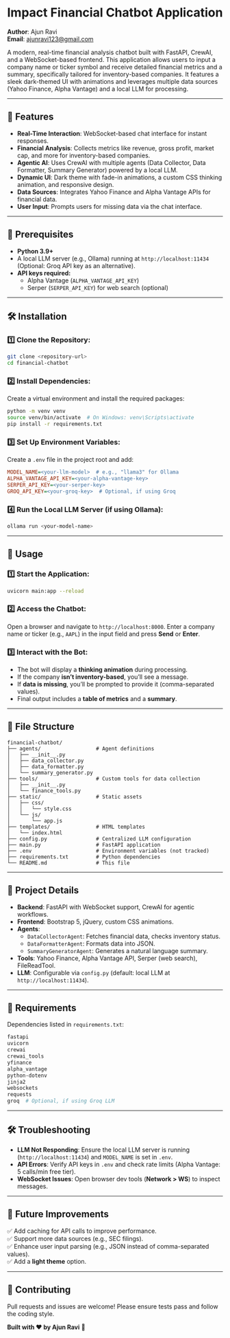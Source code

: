 # Impact Financial Chatbot Application

**Author**: Ajun Ravi  
**Email**: ajunravi123@gmail.com  

A modern, real-time financial analysis chatbot built with FastAPI, CrewAI, and a WebSocket-based frontend. This application allows users to input a company name or ticker symbol and receive detailed financial metrics and a summary, specifically tailored for inventory-based companies. It features a sleek dark-themed UI with animations and leverages multiple data sources (Yahoo Finance, Alpha Vantage) and a local LLM for processing.

---

## 🚀 Features
- **Real-Time Interaction**: WebSocket-based chat interface for instant responses.
- **Financial Analysis**: Collects metrics like revenue, gross profit, market cap, and more for inventory-based companies.
- **Agentic AI**: Uses CrewAI with multiple agents (Data Collector, Data Formatter, Summary Generator) powered by a local LLM.
- **Dynamic UI**: Dark theme with fade-in animations, a custom CSS thinking animation, and responsive design.
- **Data Sources**: Integrates Yahoo Finance and Alpha Vantage APIs for financial data.
- **User Input**: Prompts users for missing data via the chat interface.

---

## 📌 Prerequisites
- **Python 3.9+**
- A local LLM server (e.g., Ollama) running at `http://localhost:11434` (Optional: Groq API key as an alternative).
- **API keys required:**
  - Alpha Vantage (`ALPHA_VANTAGE_API_KEY`)
  - Serper (`SERPER_API_KEY`) for web search (optional)

---

## 🛠 Installation
### 1️⃣ Clone the Repository:
```sh
git clone <repository-url>
cd financial-chatbot
```

### 2️⃣ Install Dependencies:
Create a virtual environment and install the required packages:
```sh
python -m venv venv
source venv/bin/activate  # On Windows: venv\Scripts\activate
pip install -r requirements.txt
```

### 3️⃣ Set Up Environment Variables:
Create a `.env` file in the project root and add:
```ini
MODEL_NAME=<your-llm-model>  # e.g., "llama3" for Ollama
ALPHA_VANTAGE_API_KEY=<your-alpha-vantage-key>
SERPER_API_KEY=<your-serper-key>
GROQ_API_KEY=<your-groq-key>  # Optional, if using Groq
```

### 4️⃣ Run the Local LLM Server (if using Ollama):
```sh
ollama run <your-model-name>
```

---

## 🚀 Usage
### 1️⃣ Start the Application:
```sh
uvicorn main:app --reload
```

### 2️⃣ Access the Chatbot:
Open a browser and navigate to `http://localhost:8000`. Enter a company name or ticker (e.g., `AAPL`) in the input field and press **Send** or **Enter**.

### 3️⃣ Interact with the Bot:
- The bot will display a **thinking animation** during processing.
- If the company **isn’t inventory-based**, you’ll see a message.
- If **data is missing**, you’ll be prompted to provide it (comma-separated values).
- Final output includes a **table of metrics** and a **summary**.

---

## 📂 File Structure
```
financial-chatbot/
├── agents/                  # Agent definitions
│   ├── __init__.py
│   ├── data_collector.py
│   ├── data_formatter.py
│   └── summary_generator.py
├── tools/                   # Custom tools for data collection
│   ├── __init__.py
│   └── finance_tools.py
├── static/                  # Static assets
│   ├── css/
│   │   └── style.css
│   └── js/
│       └── app.js
├── templates/               # HTML templates
│   └── index.html
├── config.py                # Centralized LLM configuration
├── main.py                  # FastAPI application
├── .env                     # Environment variables (not tracked)
├── requirements.txt         # Python dependencies
└── README.md                # This file
```

---

## 🔧 Project Details
- **Backend**: FastAPI with WebSocket support, CrewAI for agentic workflows.
- **Frontend**: Bootstrap 5, jQuery, custom CSS animations.
- **Agents**:
  - `DataCollectorAgent`: Fetches financial data, checks inventory status.
  - `DataFormatterAgent`: Formats data into JSON.
  - `SummaryGeneratorAgent`: Generates a natural language summary.
- **Tools**: Yahoo Finance, Alpha Vantage API, Serper (web search), FileReadTool.
- **LLM**: Configurable via `config.py` (default: local LLM at `http://localhost:11434`).

---

## 📜 Requirements
Dependencies listed in `requirements.txt`:
```sh
fastapi
uvicorn
crewai
crewai_tools
yfinance
alpha_vantage
python-dotenv
jinja2
websockets
requests
groq  # Optional, if using Groq LLM
```

---

## 🛠 Troubleshooting
- **LLM Not Responding**: Ensure the local LLM server is running (`http://localhost:11434`) and `MODEL_NAME` is set in `.env`.
- **API Errors**: Verify API keys in `.env` and check rate limits (Alpha Vantage: 5 calls/min free tier).
- **WebSocket Issues**: Open browser dev tools (**Network > WS**) to inspect messages.

---

## 🌟 Future Improvements
✅ Add caching for API calls to improve performance.  
✅ Support more data sources (e.g., SEC filings).  
✅ Enhance user input parsing (e.g., JSON instead of comma-separated values).  
✅ Add a **light theme** option.

---


## 🤝 Contributing
Pull requests and issues are welcome! Please ensure tests pass and follow the coding style.

**Built with ❤️ by Ajun Ravi** 🚀